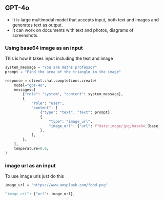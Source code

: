 ## GPT-4o

- It is large multimodal model that accepts input, both text and images and generates text as output.
- It can work on documents with text and photos, diagrams of screenshots.

### Using base64 image as an input

This is how it takes input including the text and image

```python
system_message = "You are maths professor"
prompt = "Find the area of the triangle in the image"

response = client.chat.completions.create(
    model="gpt-4o",
    messages=[
        {"role": "system", "content": system_message},
        {
            "role": "user",
            "content": [
                {"type": "text", "text": prompt},
                {
                    "type": "image_url",
                    "image_url": {"url": f"data:image/jpg;base64;{base_image}"},
                },
            ],
        },
    ],
    temperature=0.0,
)
```

###  image url as an input

To use image urls just do this

```python
image_url = "https://www.unsplash.com/food.png"

"image_url": {"url": image_url},
```